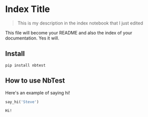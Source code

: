 # Index Title
> This is my description in the index notebook that I just edited


This file will become your README and also the index of your documentation. Yes it will.

## Install

`pip install nbtest`

## How to use NbTest

Here's an example of saying hi!

```python
say_hi('Steve')
```

    Hi!
    
